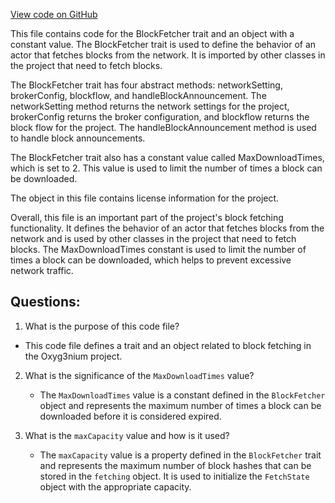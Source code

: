 [View code on GitHub](https://github.com/oxyg3nium/oxyg3nium/flow/src/main/scala/org/oxyg3nium/flow/network/sync/BlockFetcher.scala)

This file contains code for the BlockFetcher trait and an object with a constant value. The BlockFetcher trait is used to define the behavior of an actor that fetches blocks from the network. It is imported by other classes in the project that need to fetch blocks. 

The BlockFetcher trait has four abstract methods: networkSetting, brokerConfig, blockflow, and handleBlockAnnouncement. The networkSetting method returns the network settings for the project, brokerConfig returns the broker configuration, and blockflow returns the block flow for the project. The handleBlockAnnouncement method is used to handle block announcements. 

The BlockFetcher trait also has a constant value called MaxDownloadTimes, which is set to 2. This value is used to limit the number of times a block can be downloaded. 

The object in this file contains license information for the project. 

Overall, this file is an important part of the project's block fetching functionality. It defines the behavior of an actor that fetches blocks from the network and is used by other classes in the project that need to fetch blocks. The MaxDownloadTimes constant is used to limit the number of times a block can be downloaded, which helps to prevent excessive network traffic.
## Questions: 
 1. What is the purpose of this code file?
   - This code file defines a trait and an object related to block fetching in the Oxyg3nium project.

2. What is the significance of the `MaxDownloadTimes` value?
   - The `MaxDownloadTimes` value is a constant defined in the `BlockFetcher` object and represents the maximum number of times a block can be downloaded before it is considered expired.

3. What is the `maxCapacity` value and how is it used?
   - The `maxCapacity` value is a property defined in the `BlockFetcher` trait and represents the maximum number of block hashes that can be stored in the `fetching` object. It is used to initialize the `FetchState` object with the appropriate capacity.